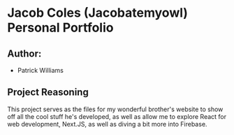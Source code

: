 # Jacob Coles (Jacobatemyowl) Personal Portfolio

## Author:
- Patrick Williams

## Project Reasoning
This project serves as the files for my wonderful brother's website to show off all the cool stuff he's developed, as well as allow me to explore React for web development, Next.JS, as well as diving a bit more into Firebase.  

